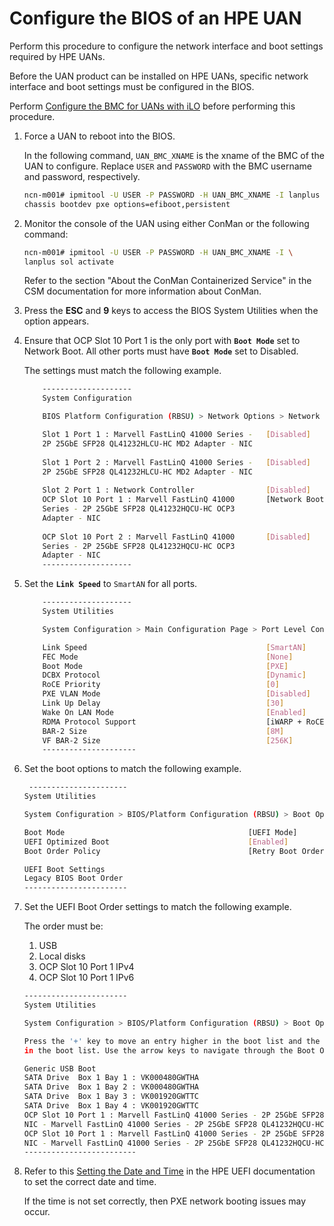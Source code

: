 # Configure the BIOS of an HPE UAN

Perform this procedure to configure the network interface and boot settings required by HPE UANs.

Before the UAN product can be installed on HPE UANs, specific network interface and boot settings must be configured in the BIOS.

Perform [Configure the BMC for UANs with iLO](Configure_the_BMC_for_UANs_with_iLO.md) before performing this procedure.

1. Force a UAN to reboot into the BIOS.

    In the following command, `UAN_BMC_XNAME` is the xname of the BMC of the UAN to configure. Replace `USER` and `PASSWORD` with the BMC username and password, respectively.

    ```bash
    ncn-m001# ipmitool -U USER -P PASSWORD -H UAN_BMC_XNAME -I lanplus \
    chassis bootdev pxe options=efiboot,persistent
    ```

2. Monitor the console of the UAN using either ConMan or the following command:

    ```bash
    ncn-m001# ipmitool -U USER -P PASSWORD -H UAN_BMC_XNAME -I \
    lanplus sol activate
    ```

    Refer to the section "About the ConMan Containerized Service" in the CSM documentation for more information about ConMan.

3. Press the **ESC** and **9** keys to access the BIOS System Utilities when the option appears.

4. Ensure that OCP Slot 10 Port 1 is the only port with **`Boot Mode`** set to Network Boot. All other ports must have **`Boot Mode`** set to Disabled.

    The settings must match the following example.

    ```bash
        --------------------
        System Configuration
    
        BIOS Platform Configuration (RBSU) > Network Options > Network Boot Options > PCIe Slot Network Boot
    
        Slot 1 Port 1 : Marvell FastLinQ 41000 Series -   [Disabled]        
        2P 25GbE SFP28 QL41232HLCU-HC MD2 Adapter - NIC
            
        Slot 1 Port 2 : Marvell FastLinQ 41000 Series -   [Disabled]        
        2P 25GbE SFP28 QL41232HLCU-HC MD2 Adapter - NIC
            
        Slot 2 Port 1 : Network Controller                [Disabled]       
        OCP Slot 10 Port 1 : Marvell FastLinQ 41000       [Network Boot]    
        Series - 2P 25GbE SFP28 QL41232HQCU-HC OCP3
        Adapter - NIC
            
        OCP Slot 10 Port 2 : Marvell FastLinQ 41000       [Disabled]        
        Series - 2P 25GbE SFP28 QL41232HQCU-HC OCP3
        Adapter - NIC
        --------------------
    ```

5. Set the **`Link Speed`** to `SmartAN` for all ports.

    ```bash
        --------------------
        System Utilities
    
        System Configuration > Main Configuration Page > Port Level Configuration
    
        Link Speed                                        [SmartAN]  
        FEC Mode                                          [None]
        Boot Mode                                         [PXE]
        DCBX Protocol                                     [Dynamic]
        RoCE Priority                                     [0]
        PXE VLAN Mode                                     [Disabled]
        Link Up Delay                                     [30]
        Wake On LAN Mode                                  [Enabled]
        RDMA Protocol Support                             [iWARP + RoCE]
        BAR-2 Size                                        [8M]
        VF BAR-2 Size                                     [256K]
        ---------------------
    ```

6. Set the boot options to match the following example.

    ```bash
     ----------------------
    System Utilities
    
    System Configuration > BIOS/Platform Configuration (RBSU) > Boot Options
    
    Boot Mode                                         [UEFI Mode]                    
    UEFI Optimized Boot                               [Enabled]                      
    Boot Order Policy                                 [Retry Boot Order Indefinitely]
    
    UEFI Boot Settings
    Legacy BIOS Boot Order
    -----------------------
    ```

7. Set the UEFI Boot Order settings to match the following example.

    The order must be:

    1. USB
    2. Local disks
    3. OCP Slot 10 Port 1 IPv4
    4. OCP Slot 10 Port 1 IPv6

    ```bash
    -----------------------
    System Utilities
    
    System Configuration > BIOS/Platform Configuration (RBSU) > Boot Options > UEFI Boot Settings > UEFI Boot Order
    
    Press the '+' key to move an entry higher in the boot list and the '-' key to move an entry lower
    in the boot list. Use the arrow keys to navigate through the Boot Order list.
    
    Generic USB Boot
    SATA Drive  Box 1 Bay 1 : VK000480GWTHA
    SATA Drive  Box 1 Bay 2 : VK000480GWTHA
    SATA Drive  Box 1 Bay 3 : VK001920GWTTC
    SATA Drive  Box 1 Bay 4 : VK001920GWTTC
    OCP Slot 10 Port 1 : Marvell FastLinQ 41000 Series - 2P 25GbE SFP28 QL41232HQCU-HC OCP3 Adapter -
    NIC - Marvell FastLinQ 41000 Series - 2P 25GbE SFP28 QL41232HQCU-HC OCP3 Adapter - PXE (PXE IPv4)
    OCP Slot 10 Port 1 : Marvell FastLinQ 41000 Series - 2P 25GbE SFP28 QL41232HQCU-HC OCP3 Adapter -
    NIC - Marvell FastLinQ 41000 Series - 2P 25GbE SFP28 QL41232HQCU-HC OCP3 Adapter - PXE (PXE IPv6)
    ------------------------- 
    ```

8. Refer to this [Setting the Date and Time](https://support.hpe.com/hpesc/public/docDisplay?docId=sd00001068en_us&page=GUID-D7147C7F-2016-0901-0A72-000000000F34.html) in the HPE UEFI documentation to set the correct date and time.

   If the time is not set correctly, then PXE network booting issues may occur.
